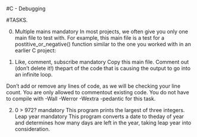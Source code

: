 #C - Debugging

#TASKS.

0. Multiple mains
mandatory
In most projects, we often give you only one main file to test with. For example, this main file is a test for a postitive_or_negative() function similar to the one you worked with in an earlier C project:

1. Like, comment, subscribe
mandatory
Copy this main file. Comment out (don’t delete it!) thepart of the code that is causing the output to go into an infinite loop.

Don’t add or remove any lines of code, as we will be checking your line count. You are only allowed to commentout existing code. You do not have to compile with -Wall -Werror -Wextra -pedantic for this task.

2. 0 > 972?
mandatory
This program prints the largest of three integers.
Leap year mandatory This program converts a date to theday of year and determines how many days are left in the year, taking leap year into consideration.
